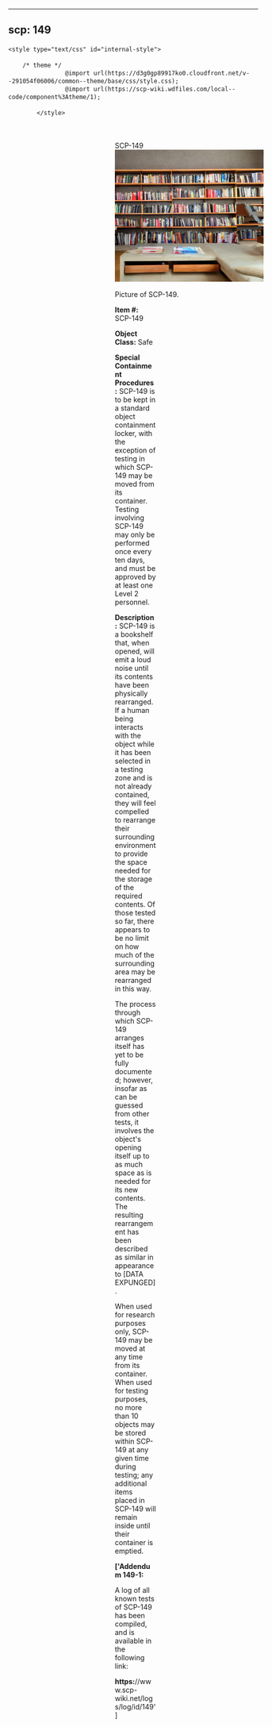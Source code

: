 
---
scp: 149
---

<head>
    <title>149 - SCP Foundation</title>
    
    <style type="text/css" id="internal-style">
                
        /* theme */
                    @import url(https://d3g0gp89917ko0.cloudfront.net/v--291054f06006/common--theme/base/css/style.css);
                    @import url(https://scp-wiki.wdfiles.com/local--code/component%3Atheme/1);
            
            </style>
<style>
iframe.scpnet-interwiki-frame { height: 0; }
</style>

</head>

<div id="main-content" style="margin: 50px 206px 20px 215px;">
<div id="action-area-top"></div>
<div id="page-title">SCP-149</div>
<div id="page-content">
<div style="text-align: right;"></div>
<div class="scp-image-block block-right" style="width:300px;"><img src="https://raw.githubusercontent.com/lucmaki/this-scp-does-not-exist/main/imgs/149.png" style="width:300px;" alt="149.jpg" class="image">
<div class="scp-image-caption" style="width:300px;">
<p>Picture of SCP-149.</p>
</div>
</div>
<p><strong>Item #:</strong> SCP-149</p>
<p><strong>Object Class:</strong> Safe</p>
<p><strong>Special Containment Procedures:</strong> SCP-149 is to be kept in a standard object containment locker, with the exception of testing in which SCP-149 may be moved from its container. Testing involving SCP-149 may only be performed once every ten days, and must be approved by at least one Level 2 personnel.</p>
<p><strong>Description:</strong> SCP-149 is a bookshelf that, when opened, will emit a loud noise until its contents have been physically rearranged. If a human being interacts with the object while it has been selected in a testing zone and is not already contained, they will feel compelled to rearrange their surrounding environment to provide the space needed for the storage of the required contents. Of those tested so far, there appears to be no limit on how much of the surrounding area may be rearranged in this way.</p><p>The process through which SCP-149 arranges itself has yet to be fully documented; however, insofar as can be guessed from other tests, it involves the object's opening itself up to as much space as is needed for its new contents. The resulting rearrangement has been described as similar in appearance to [DATA EXPUNGED].</p><p>When used for research purposes only, SCP-149 may be moved at any time from its container. When used for testing purposes, no more than 10 objects may be stored within SCP-149 at any given time during testing; any additional items placed in SCP-149 will remain inside until their container is emptied.</p>
<p> <strong>['Addendum 149-1:</strong></p><p>A log of all known tests of SCP-149 has been compiled, and is available in the following link:</p><p><strong>https:</strong>//www.scp-wiki.net/logs/log/id/149']</p>

<div class="footer-wikiwalk-nav">
<div style="text-align: center;">
</div>
</div>
</div>
</div>
</div>